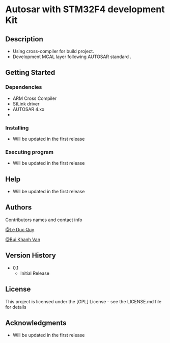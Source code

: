 # Autosar with STM32F4 development Kit



## Description

- Using cross-compiler for build project.
- Development MCAL layer following AUTOSAR standard .
## Getting Started

### Dependencies

* ARM Cross Compiler
* StLink driver 
* AUTOSAR 4.xx
* 

### Installing

* Will be updated in the first release

### Executing program

* Will be updated in the first release

## Help

* Will be updated in the first release

## Authors

Contributors names and contact info

[@Le Duc Quy](email)

[@Bui Khanh Van](email)

## Version History

* 0.1
    * Initial Release

## License

This project is licensed under the [GPL] License - see the LICENSE.md file for details

## Acknowledgments

* Will be updated in the first release
